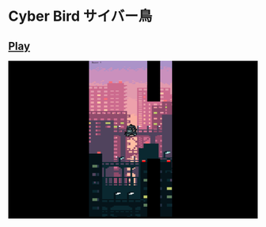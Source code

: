 <h1>Cyber Bird サイバー鳥 </h1>
<h2><a href="https://nulnow.github.io/cyber-bird/">Play</a></h2>
<img src="https://github.com/nulnow/cyber-bird/blob/master/screenshot.png?raw=true" alt="bird" />